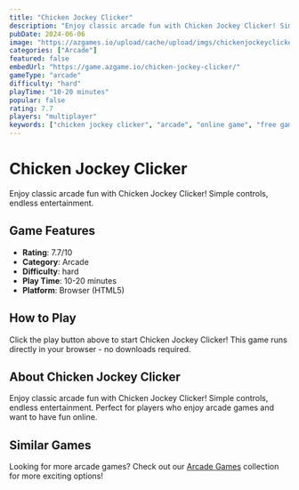 ```yaml
---
title: "Chicken Jockey Clicker"
description: "Enjoy classic arcade fun with Chicken Jockey Clicker! Simple controls, endless entertainment."
pubDate: 2024-06-06
image: "https://azgames.io/upload/cache/upload/imgs/chickenjockeyclicker-m144x144.webp"
categories: ["Arcade"]
featured: false
embedUrl: "https://game.azgame.io/chicken-jockey-clicker/"
gameType: "arcade"
difficulty: "hard"
playTime: "10-20 minutes"
popular: false
rating: 7.7
players: "multiplayer"
keywords: ["chicken jockey clicker", "arcade", "online game", "free game"]
---
```


# Chicken Jockey Clicker

Enjoy classic arcade fun with Chicken Jockey Clicker! Simple controls, endless entertainment.

## Game Features

- **Rating**: 7.7/10
- **Category**: Arcade
- **Difficulty**: hard
- **Play Time**: 10-20 minutes
- **Platform**: Browser (HTML5)

## How to Play

Click the play button above to start Chicken Jockey Clicker! This game runs directly in your browser - no downloads required.

## About Chicken Jockey Clicker

Enjoy classic arcade fun with Chicken Jockey Clicker! Simple controls, endless entertainment. Perfect for players who enjoy arcade games and want to have fun online.

## Similar Games

Looking for more arcade games? Check out our [Arcade Games](/categories/arcade) collection for more exciting options!
